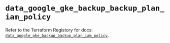# `data_google_gke_backup_backup_plan_iam_policy`

Refer to the Terraform Registory for docs: [`data_google_gke_backup_backup_plan_iam_policy`](https://registry.terraform.io/providers/hashicorp/google-beta/4.78.0/docs/data-sources/google_gke_backup_backup_plan_iam_policy).
